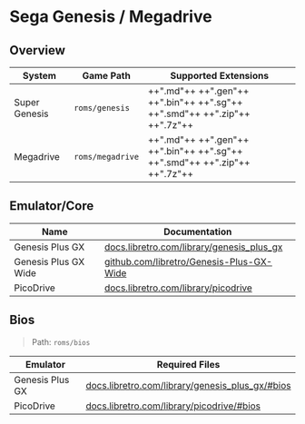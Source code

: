 # Sega Genesis / Megadrive

## Overview

| System | Game Path | Supported Extensions |
| -- | -- | -- |
| Super Genesis | `roms/genesis` | ++".md"++ ++".gen"++ ++".bin"++ ++".sg"++ ++".smd"++ ++".zip"++ ++".7z"++ |
| Megadrive | `roms/megadrive` | ++".md"++ ++".gen"++ ++".bin"++ ++".sg"++ ++".smd"++ ++".zip"++ ++".7z"++ |

## Emulator/Core

| Name | Documentation |
| --- | --- |
| Genesis Plus GX | [docs.libretro.com/library/genesis_plus_gx](https://docs.libretro.com/library/genesis_plus_gx/) |
| Genesis Plus GX Wide | [github.com/libretro/Genesis-Plus-GX-Wide](https://github.com/libretro/Genesis-Plus-GX-Wide) |
| PicoDrive | [docs.libretro.com/library/picodrive](https://docs.libretro.com/library/picodrive/) |

## Bios

> Path: `roms/bios`

| Emulator | Required Files |
| -- | -- |
| Genesis Plus GX | [docs.libretro.com/library/genesis_plus_gx/#bios](https://docs.libretro.com/library/genesis_plus_gx/#bios) |
| PicoDrive | [docs.libretro.com/library/picodrive/#bios](https://docs.libretro.com/library/picodrive/#bios) |